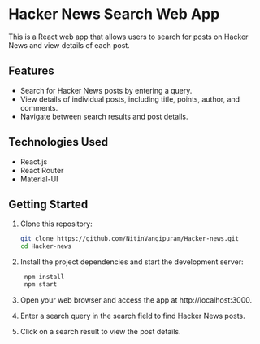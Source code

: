 # Hacker News Search Web App

This is a React web app that allows users to search for posts on Hacker News and view details of each post.

## Features

- Search for Hacker News posts by entering a query.
- View details of individual posts, including title, points, author, and comments.
- Navigate between search results and post details.

## Technologies Used

- React.js
- React Router
- Material-UI

## Getting Started

1. Clone this repository:

   ```bash
   git clone https://github.com/NitinVangipuram/Hacker-news.git
   cd Hacker-news
2. Install the project dependencies and start the development server:
    ```bash
     npm install
     npm start
3. Open your web browser and access the app at http://localhost:3000.

4. Enter a search query in the search field to find Hacker News posts.

5. Click on a search result to view the post details.
   
